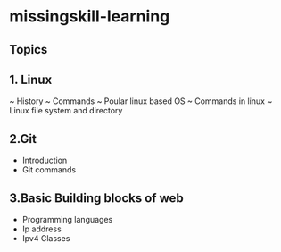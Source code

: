 # missingskill-learning
## Topics

## 1. Linux
~ History
~ Commands
~ Poular linux based OS
~ Commands in linux
~ Linux file system and directory 

## 2.Git
- Introduction 
- Git commands
## 3.Basic Building blocks of web
- Programming languages
- Ip address
- Ipv4 Classes

